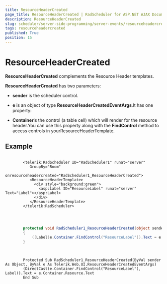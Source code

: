 ```yaml
---
title: ResourceHeaderCreated
page_title: ResourceHeaderCreated | RadScheduler for ASP.NET AJAX Documentation
description: ResourceHeaderCreated
slug: scheduler/server-side-programming/server-events/resourceheadercreated
tags: resourceheadercreated
published: True
position: 15
---
```


# ResourceHeaderCreated



**ResourceHeaderCreated** complements the Resource Header templates.

**ResourceHeaderCreated** has two parameters:

* **sender** is the scheduler control.

* **e** is an object of type **ResourceHeaderCreatedEventArgs**.It has one property:

* **Container**is the control (a table cell) which will render for the resource header.You can use this property along with the **FindControl** method to access controls in yourResourceHeaderTemplate.



## Example

````ASPNET
	
	    <telerik:RadScheduler ID="RadScheduler1" runat="server"
	       GroupBy="Room"        
	       onresourceheadercreated="RadScheduler1_ResourceHeaderCreated">
	       <ResourceHeaderTemplate>
	         <div style="background:green">
	           <asp:Label ID="ResourceLabel" runat="server" Text="Label"></asp:Label>
	         </div>
	       </ResourceHeaderTemplate>
	    </telerik:RadScheduler> 
	
	
````







````C#
	
	    protected void RadScheduler1_ResourceHeaderCreated(object sender, Telerik.Web.UI.ResourceHeaderCreatedEventArgs e)
	    {
	        ((Label)e.Container.FindControl("ResourceLabel")).Text = e.Container.Resource.Text;
	    }
	
````
````VB.NET
	
	    Protected Sub RadScheduler1_ResourceHeaderCreated(ByVal sender As Object, ByVal e As Telerik.Web.UI.ResourceHeaderCreatedEventArgs)
	    (DirectCast(e.Container.FindControl("ResourceLabel"), Label)).Text = e.Container.Resource.Text
	    End Sub
	
````

